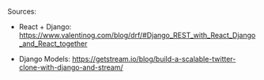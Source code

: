 Sources:
* React + Django: https://www.valentinog.com/blog/drf/#Django_REST_with_React_Django_and_React_together

* Django Models: https://getstream.io/blog/build-a-scalable-twitter-clone-with-django-and-stream/

